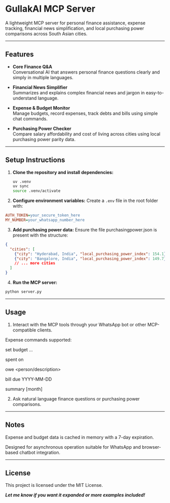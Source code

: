 # GullakAI MCP Server

A lightweight MCP server for personal finance assistance, expense tracking, financial news simplification, and local purchasing power comparisons across South Asian cities.

---

## Features

- **Core Finance Q&A**  
  Conversational AI that answers personal finance questions clearly and simply in multiple languages.

- **Financial News Simplifier**  
  Summarizes and explains complex financial news and jargon in easy-to-understand language.

- **Expense & Budget Monitor**  
  Manage budgets, record expenses, track debts and bills using simple chat commands.

- **Purchasing Power Checker**  
  Compare salary affordability and cost of living across cities using local purchasing power parity data.

---

## Setup Instructions

1. **Clone the repository and install dependencies:**

   ```bash
   uv .venv
   uv sync
   source .venv/activate
   ```

2. **Configure environment variables:**
Create a ```.env``` file in the root folder with:

```ini
AUTH_TOKEN=your_secure_token_here
MY_NUMBER=your_whatsapp_number_here
```

3. **Add purchasing power data:**
Ensure the file purchasingpower.json is present with the structure:

```json
{
  "cities": [
    {"city": "Hyderabad, India", "local_purchasing_power_index": 154.1},
    {"city": "Bangalore, India", "local_purchasing_power_index": 149.7}
    // ... more cities
  ]
}
```

4. **Run the MCP server:**

```bash
python server.py
```

---

## Usage
1. Interact with the MCP tools through your WhatsApp bot or other MCP-compatible clients.

Expense commands supported:

set budget <month> <category1> <amount1> ...

spent <amount> on <category>

owe <person/description> <amount>

bill <description> <amount> due YYYY-MM-DD

summary [month]

2. Ask natural language finance questions or purchasing power comparisons.

---

## Notes

Expense and budget data is cached in memory with a 7-day expiration.

Designed for asynchronous operation suitable for WhatsApp and browser-based chatbot integration.

---

## License
This project is licensed under the MIT License.


***Let me know if you want it expanded or more examples included!***